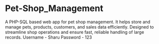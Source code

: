 # Pet-Shop_Management
A PHP-SQL based web app for pet shop management. It helps store and manage pets, products, customers, and sales data efficiently. Designed to streamline shop operations and ensure fast, reliable handling of large records.
Username - Sharu
Password - 123
